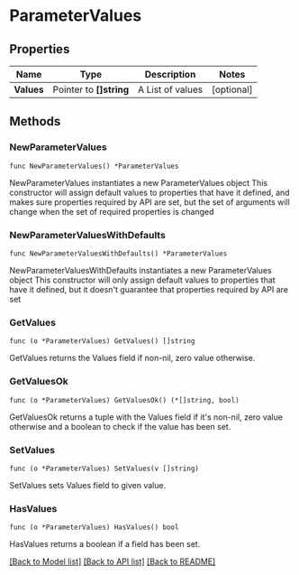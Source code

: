 # ParameterValues

## Properties

Name | Type | Description | Notes
------------ | ------------- | ------------- | -------------
**Values** | Pointer to **[]string** | A List of values | [optional] 

## Methods

### NewParameterValues

`func NewParameterValues() *ParameterValues`

NewParameterValues instantiates a new ParameterValues object
This constructor will assign default values to properties that have it defined,
and makes sure properties required by API are set, but the set of arguments
will change when the set of required properties is changed

### NewParameterValuesWithDefaults

`func NewParameterValuesWithDefaults() *ParameterValues`

NewParameterValuesWithDefaults instantiates a new ParameterValues object
This constructor will only assign default values to properties that have it defined,
but it doesn't guarantee that properties required by API are set

### GetValues

`func (o *ParameterValues) GetValues() []string`

GetValues returns the Values field if non-nil, zero value otherwise.

### GetValuesOk

`func (o *ParameterValues) GetValuesOk() (*[]string, bool)`

GetValuesOk returns a tuple with the Values field if it's non-nil, zero value otherwise
and a boolean to check if the value has been set.

### SetValues

`func (o *ParameterValues) SetValues(v []string)`

SetValues sets Values field to given value.

### HasValues

`func (o *ParameterValues) HasValues() bool`

HasValues returns a boolean if a field has been set.


[[Back to Model list]](../README.md#documentation-for-models) [[Back to API list]](../README.md#documentation-for-api-endpoints) [[Back to README]](../README.md)


